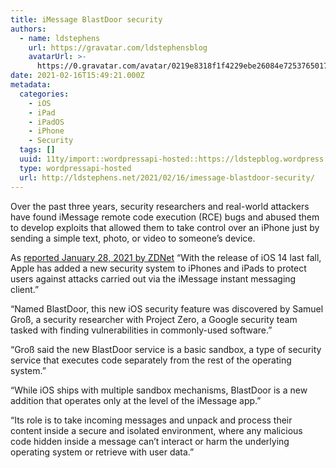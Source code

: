 ```yaml
---
title: iMessage BlastDoor security
authors:
  - name: ldstephens
    url: https://gravatar.com/ldstephensblog
    avatarUrl: >-
      https://0.gravatar.com/avatar/0219e8318f1f4229ebe26084e7253765017f43ca0c631be37dc6d0b8ad6e40a4?s=96&d=identicon&r=G
date: 2021-02-16T15:49:21.000Z
metadata:
  categories:
    - iOS
    - iPad
    - iPadOS
    - iPhone
    - Security
  tags: []
  uuid: 11ty/import::wordpressapi-hosted::https://ldstepblog.wordpress.com/?p=2690
  type: wordpressapi-hosted
  url: http://ldstephens.net/2021/02/16/imessage-blastdoor-security/
---
```

Over the past three years, security researchers and real-world attackers have found iMessage remote code execution (RCE) bugs and abused them to develop exploits that allowed them to take control over an iPhone just by sending a simple text, photo, or video to someone’s device.

As [reported January 28, 2021 by ZDNet](https://www.zdnet.com/article/google-researcher-discovers-new-ios-security-system/) “With the release of iOS 14 last fall, Apple has added a new security system to iPhones and iPads to protect users against attacks carried out via the iMessage instant messaging client.”

“Named BlastDoor, this new iOS security feature was discovered by Samuel Groß, a security researcher with Project Zero, a Google security team tasked with finding vulnerabilities in commonly-used software.”

“Groß said the new BlastDoor service is a basic sandbox, a type of security service that executes code separately from the rest of the operating system.”

“While iOS ships with multiple sandbox mechanisms, BlastDoor is a new addition that operates only at the level of the iMessage app.”

“Its role is to take incoming messages and unpack and process their content inside a secure and isolated environment, where any malicious code hidden inside a message can’t interact or harm the underlying operating system or retrieve with user data.”